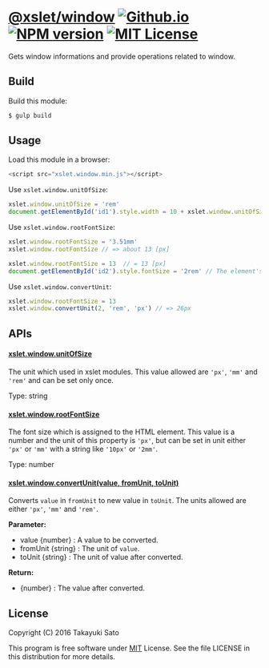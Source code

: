 [@xslet/window][repo-url] [![Github.io][io-image]][io-url] [![NPM version][npm-image]][npm-url] [![MIT License][mit-image]][mit-url]
=============

Gets window informations and provide operations related to window.

Build
-----

Build this module:

```sh
$ gulp build
```

Usage
-----

Load this module in a browser:

```js
<script src="xslet.window.min.js"></script>
```

Use `xslet.window.unitOfSize`:

```js
xslet.window.unitOfSize = 'rem'
document.getElementById('id1').style.width = 10 + xslet.window.unitOfSize // = '10rem'
```

Use `xslet.window.rootFontSize`:

```js
xslet.window.rootFontSize = '3.51mm'
xslet.window.rootFontSize // => about 13 [px]

xslet.window.rootFontSize = 13  // = 13 [px]
document.getElementById('id2').style.fontSize = '2rem' // The element's font size is 26px 
```

Use `xslet.window.convertUnit`:

```js
xslet.window.rootFontSize = 13
xslet.window.convertUnit(2, 'rem', 'px') // => 26px
```

APIs
----

#### <u>xslet.window.unitOfSize</u>

The unit which used in xslet modules.
This value allowed are `'px'`, `'mm'` and `'rem'` and can be set only once.

Type: string

#### <u>xslet.window.rootFontSize</u>

The font size which is assigned to the HTML element.
This value is a number and the unit of this property is `'px'`, but can be set in unit either `'px'` or `'mm'` with a string like `'10px'` or `'2mm'`.

Type: number

#### <u>xslet.window.convertUnit(value, fromUnit, toUnit)</u>

Converts `value` in `fromUnit` to new value in `toUnit`.
The units allowed are either `'px'`, `'mm'` and `'rem'`. 

**Parameter:**

* value {number} : A value to be converted.
* fromUnit {string} : The unit of `value`.
* toUnit {string} : The unit of value after converted.

**Return:**

* {number} : The value after converted.

License
-------

Copyright (C) 2016 Takayuki Sato

This program is free software under [MIT][mit-url] License.
See the file LICENSE in this distribution for more details.

[npm-image]: http://img.shields.io/badge/npm-v0.1.0-blue.svg
[npm-url]: https://www.npmjs.org/package/@xslet/window/
[mit-image]: http://img.shields.io/badge/license-MIT-green.svg
[mit-url]: https://opensource.org/licenses/MIT
[io-image]: http://img.shields.io/badge/HP-github.io-ffbbbb.svg
[io-url]: https://xslet.github.io/window/
[repo-url]: https://github.com/xslet/window/

